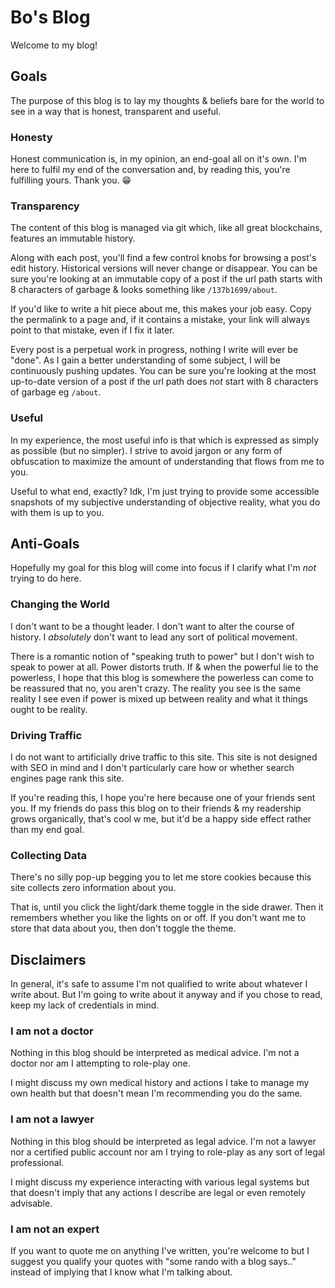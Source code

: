 
# Bo's Blog

Welcome to my blog!


## Goals

The purpose of this blog is to lay my thoughts & beliefs bare for the world to see in a way that is honest, transparent and useful.

### Honesty

Honest communication is, in my opinion, an end-goal all on it's own. I'm here to fulfil my end of the conversation and, by reading this, you're fulfilling yours. Thank you. :grin:

### Transparency

The content of this blog is managed via git which, like all great blockchains, features an immutable history.

Along with each post, you'll find a few control knobs for browsing a post's edit history. Historical versions will never change or disappear. You can be sure you're looking at an immutable copy of a post if the url path starts with 8 characters of garbage & looks something like `/137b1699/about`.

If you'd like to write a hit piece about me, this makes your job easy. Copy the permalink to a page and, if it contains a mistake, your link will always point to that mistake, even if I fix it later.

Every post is a perpetual work in progress, nothing I write will ever be "done". As I gain a better understanding of some subject, I will be continuously pushing updates. You can be sure you're looking at the most up-to-date version of a post if the url path does *not* start with 8 characters of garbage eg `/about`.

### Useful

In my experience, the most useful info is that which is expressed as simply as possible (but no simpler). I strive to avoid jargon or any form of obfuscation to maximize the amount of understanding that flows from me to you.

Useful to what end, exactly? Idk, I'm just trying to provide some accessible snapshots of my subjective understanding of objective reality, what you do with them is up to you.


## Anti-Goals

Hopefully my goal for this blog will come into focus if I clarify what I'm *not* trying to do here.

### Changing the World

I don't want to be a thought leader. I don't want to alter the course of history. I *absolutely* don't want to lead any sort of political movement.

There is a romantic notion of "speaking truth to power" but I don't wish to speak to power at all. Power distorts truth. If & when the powerful lie to the powerless, I hope that this blog is somewhere the powerless can come to be reassured that no, you aren't crazy. The reality you see is the same reality I see even if power is mixed up between reality and what it things ought to be reality.

### Driving Traffic

I do not want to artificially drive traffic to this site. This site is not designed with SEO in mind and I don't particularly care how or whether search engines page rank this site.

If you're reading this, I hope you're here because one of your friends sent you. If my friends do pass this blog on to their friends & my readership grows organically, that's cool w me, but it'd be a happy side effect rather than my end goal.

### Collecting Data

There's no silly pop-up begging you to let me store cookies because this site collects zero information about you.

That is, until you click the light/dark theme toggle in the side drawer. Then it remembers whether you like the lights on or off. If you don't want me to store that data about you, then don't toggle the theme.


## Disclaimers

In general, it's safe to assume I'm not qualified to write about whatever I write about. But I'm going to write about it anyway and if you chose to read, keep my lack of credentials in mind.

### I am not a doctor

Nothing in this blog should be interpreted as medical advice. I'm not a doctor nor am I attempting to role-play one.

I might discuss my own medical history and actions I take to manage my own health but that doesn't mean I'm recommending you do the same.

### I am not a lawyer

Nothing in this blog should be interpreted as legal advice. I'm not a lawyer nor a certified public account nor am I trying to role-play as any sort of legal professional.

I might discuss my experience interacting with various legal systems but that doesn't imply that any actions I describe are legal or even remotely advisable.

### I am not an expert

If you want to quote me on anything I've written, you're welcome to but I suggest you qualify your quotes with "some rando with a blog says.." instead of implying that I know what I'm talking about.
